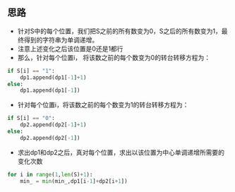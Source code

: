 ## 思路

- 针对S中的每个位置，我们把S之前的所有数变为0，S之后的所有数变为1，最终得到的字符串为单调递增。
- 注意上述变化之后该位置是0还是1都行
- 那么，针对每个位置i， 将该数之前的每个数变为0的转台转移方程为：
```Python
if S[i] == "1":
    dp1.append(dp1[-1]+1)
else:
    dp1.append(dp1[-1])
```
- 针对每个位置i，将该数之前的每个数变为1的转台转移方程为：
```Python
if S[i] == "0":
    dp2.append(dp2[-1]+1)
else:
    dp2.append(dp2[-1])
```
- 求出dp1和dp2之后，真对每个位置，求出以该位置为中心单调递增所需要的变化次数
```Python
for i in range(1,len(S)+1):
    min_ = min(min_,dp1[i-1]+dp2[i+1])
```

